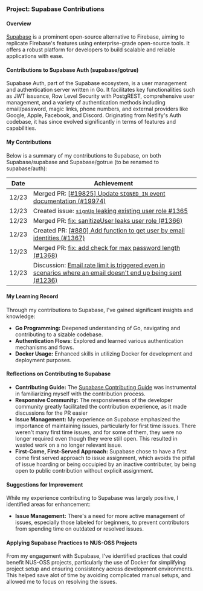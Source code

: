 ### Project: Supabase Contributions

#### Overview

[Supabase](https://supabase.io/) is a prominent open-source alternative to Firebase, aiming to replicate Firebase's features using enterprise-grade open-source tools. It offers a robust platform for developers to build scalable and reliable applications with ease.

#### Contributions to Supabase Auth (supabase/gotrue)

Supabase Auth, part of the Supabase ecosystem, is a user management and authentication server written in Go. It facilitates key functionalities such as JWT issuance, Row Level Security with PostgREST, comprehensive user management, and a variety of authentication methods including email/password, magic links, phone numbers, and external providers like Google, Apple, Facebook, and Discord. Originating from Netlify's Auth codebase, it has since evolved significantly in terms of features and capabilities.

#### My Contributions

Below is a summary of my contributions to Supabase, on both Supabase/supabase and Supabase/gotrue (to be renamed to supabase/auth):

| Date  | Achievement                                                                                                                                                    |
| ----- | -------------------------------------------------------------------------------------------------------------------------------------------------------------- |
| 12/23 | Merged PR: [[#19825] Update `SIGNED_IN` event documentation (#19974)](https://github.com/supabase/supabase/pull/19974)                                         |
| 12/23 | Created issue: [`signUp` leaking existing user role #1365](https://github.com/supabase/gotrue/issues/1365)                                                     |
| 12/23 | Merged PR: [fix: sanitizeUser leaks user role (#1366)](https://github.com/supabase/gotrue/pull/1366)                                                           |
| 12/23 | Created PR: [[#880] Add function to get user by email identities (#1367)](https://github.com/supabase/gotrue/pull/1367)                                        |
| 12/23 | Merged PR: [fix: add check for max password length (#1368)](https://github.com/supabase/gotrue/pull/1368)                                                      |
| 12/23 | Discussion: [Email rate limit is triggered even in scenarios where an email doesn't end up being sent (#1236)](https://github.com/supabase/gotrue/issues/1236) |

#### My Learning Record

Through my contributions to Supabase, I've gained significant insights and knowledge:

- **Go Programming:** Deepened understanding of Go, navigating and contributing to a sizable codebase.
- **Authentication Flows:** Explored and learned various authentication mechanisms and flows.
- **Docker Usage:** Enhanced skills in utilizing Docker for development and deployment purposes.

#### Reflections on Contributing to Supabase

- **Contributing Guide:** The [Supabase Contributing Guide](https://github.com/supabase/gotrue/blob/master/CONTRIBUTING.md) was instrumental in familiarizing myself with the contribution process.
- **Responsive Community:** The responsiveness of the developer community greatly facilitated the contribution experience, as it made discussions for the PR easier
- **Issue Management:** My experience on Supabase emphasized the importance of maintaining issues, particularly for first time issues. There weren't many first time issues, and for some of them, they were no longer required even though they were still open. This resulted in wasted work on a no longer relevant issue.
- **First-Come, First-Served Approach:** Supabase chose to have a first come first served approach to issue assignment, which avoids the pitfall of issue hoarding or being occuipied by an inactive contributer, by being open to public contribution without explicit assignment.

#### Suggestions for Improvement

While my experience contributing to Supabase was largely positive, I identified areas for enhancement:

- **Issue Management:** There's a need for more active management of issues, especially those labeled for beginners, to prevent contributors from spending time on outdated or resolved issues.

#### Applying Supabase Practices to NUS-OSS Projects

From my engagement with Supabase, I've identified practices that could benefit NUS-OSS projects, particularly the use of Docker for simplifying project setup and ensuring consistency across development environments. This helped save alot of time by avoiding complicated manual setups, and allowed me to focus on resolving the issues.
